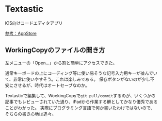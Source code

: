 # Textastic

iOS向けコードエディタアプリ

[参考：AppStore](https://itunes.apple.com/jp/app/textastic-code-editor-7/id1049254261?mt=8)

## WorkingCopyのファイルの開き方

左メニューの「Open...」から割と簡単にアクセスできた。

通常キーボードの上にコーディング等に使い易そうな記号入力用キーが並んでいて、非常に使いやすそう。これは楽しみである。
保存ボタンがないのが少し不安にさせるが、時代はオートセーブなのか。

Textasticで編集して、WoekingCopyで`git pull/commit`するのが、いくつかの記事でもレビューされていた通り、iPadから作業する解としてかなり優秀であることがわかった。
実際にプログラミング言語で何か書いたわけではないので、そちらの書き心地は追々。
